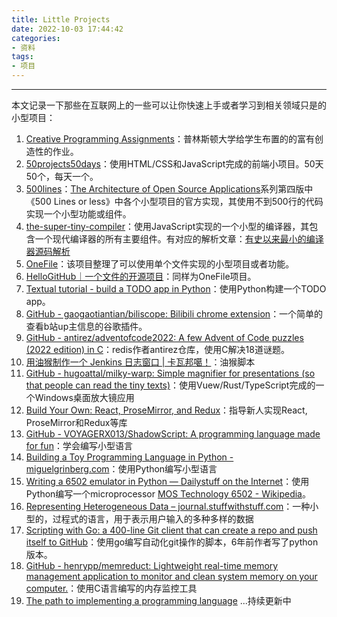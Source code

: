 ```yaml
---
title: Little Projects
date: 2022-10-03 17:44:42
categories:
- 资料
tags:
- 项目
---
```

---
本文记录一下那些在互联网上的一些可以让你快速上手或者学习到相关领域只是的小型项目：
<!--more-->

1. [Creative Programming Assignments](https://introcs.cs.princeton.edu/java/assignments/)：普林斯顿大学给学生布置的的富有创造性的作业。
2. [50projects50days](https://github.com/bradtraversy/50projects50days)：使用HTML/CSS和JavaScript完成的前端小项目。50天50个，每天一个。
3. [500lines](https://github.com/aosabook/500lines)：[The Architecture of Open Source Applications](http://aosabook.org/en/index.html)系列第四版中《500 Lines or less》中各个小型项目的官方实现，其使用不到500行的代码实现一个小型功能或组件。
4. [the-super-tiny-compiler](https://github.com/jamiebuilds/the-super-tiny-compiler)：使用JavaScript实现的一个小型的编译器，其包含一个现代编译器的所有主要组件。有对应的解析文章：[有史以来最小的编译器源码解析](https://segmentfault.com/a/1190000016402699)
5. [OneFile](https://github.com/521xueweihan/OneFile)：该项目整理了可以使用单个文件实现的小型项目或者功能。
6. [HelloGitHub｜一个文件的开源项目](https://hellogithub.com/onefile)：同样为OneFile项目。
7. [Textual tutorial - build a TODO app in Python](https://mathspp.com/blog/textual-tutorial-build-a-todo-app-in-python)：使用Python构建一个TODO app。
8. [GitHub - gaogaotiantian/biliscope: Bilibili chrome extension](https://github.com/gaogaotiantian/biliscope)：一个简单的查看b站up主信息的谷歌插件。
9. [GitHub - antirez/adventofcode2022: A few Advent of Code puzzles (2022 edition) in C](https://github.com/antirez/adventofcode2022)：redis作者antirez仓库，使用C解决18道谜题。
10. [用油猴制作一个 Jenkins 日志窗口 | 卡瓦邦噶！](https://www.kawabangga.com/posts/5166)：油猴脚本
11. [GitHub - hugoattal/milky-warp: Simple magnifier for presentations (so that people can read the tiny texts)](https://github.com/hugoattal/milky-warp)：使用Vuew/Rust/TypeScript完成的一个Windows桌面放大镜应用
12. [Build Your Own: React, ProseMirror, and Redux](https://nytimes.github.io/oak-byo-react-prosemirror-redux/)：指导新人实现React, ProseMirror和Redux等库
13. [GitHub - VOYAGERX013/ShadowScript: A programming language made for fun](https://github.com/VOYAGERX013/ShadowScript)：学会编写小型语言
14. [Building a Toy Programming Language in Python - miguelgrinberg.com](https://blog.miguelgrinberg.com/post/building-a-toy-programming-language-in-python)：使用Python编写小型语言
15. [Writing a 6502 emulator in Python — Dailystuff on the Internet](https://dailystuff.nl/projects/writing-a-6502-emulator-in-python)：使用Python编写一个microprocessor [MOS Technology 6502 - Wikipedia](https://en.wikipedia.org/wiki/MOS_Technology_6502)。
16. [Representing Heterogeneous Data – journal.stuffwithstuff.com](https://journal.stuffwithstuff.com/2023/08/04/representing-heterogeneous-data/)：一种小型的，过程式的语言，用于表示用户输入的多种多样的数据
17. [Scripting with Go: a 400-line Git client that can create a repo and push itself to GitHub](https://benhoyt.com/writings/gogit/)：使用go编写自动化git操作的脚本，6年前作者写了python版本。
18. [GitHub - henrypp/memreduct: Lightweight real-time memory management application to monitor and clean system memory on your computer.](https://github.com/henrypp/memreduct)：使用C语言编写的内存监控工具
19. [The path to implementing a programming language](https://rainingcomputers.blog/dist/the_path_to_implementing_a_programming_language.md)
...持续更新中